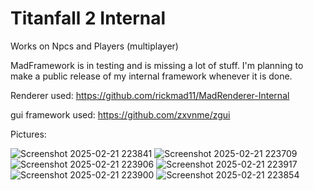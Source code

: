 # Titanfall 2 Internal

Works on Npcs and Players (multiplayer)

MadFramework is in testing and is missing a lot of stuff. I'm planning to make a public release of my internal framework whenever it is done. 

Renderer used: https://github.com/rickmad11/MadRenderer-Internal

gui framework used: https://github.com/zxvnme/zgui

Pictures:

![Screenshot 2025-02-21 223841](https://github.com/user-attachments/assets/f71e961a-deb7-461b-9d74-a13b2384d911)
![Screenshot 2025-02-21 223709](https://github.com/user-attachments/assets/be6e5321-de03-450c-8863-f98fe52683dd)
![Screenshot 2025-02-21 223906](https://github.com/user-attachments/assets/f7112187-d101-40c6-9e8b-7ed29162dc58)
![Screenshot 2025-02-21 223917](https://github.com/user-attachments/assets/f65f4746-a496-4ec4-b97c-3eedb600ca03)
![Screenshot 2025-02-21 223900](https://github.com/user-attachments/assets/1933f207-c3ac-40dc-ba87-7956635194f2)
![Screenshot 2025-02-21 223854](https://github.com/user-attachments/assets/8cdca3f1-bae9-4747-95e3-129b972dbb3f)
